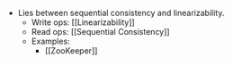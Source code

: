 - Lies between sequential consistency and linearizability.
	- Write ops: [[Linearizability]]
	- Read  ops: [[Sequential Consistency]]
	- Examples:
		- [[ZooKeeper]]